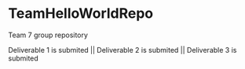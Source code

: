 # TeamHelloWorldRepo
Team 7 group repository

Deliverable 1 is submited ||
Deliverable 2 is submited ||
Deliverable 3 is submited
